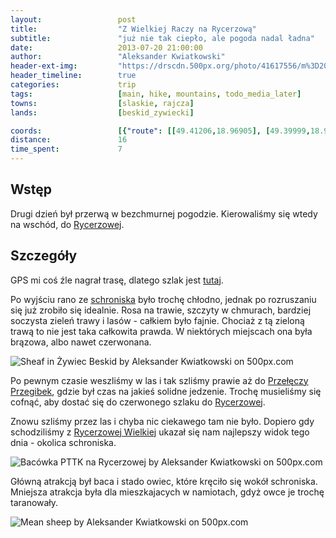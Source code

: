 ```yaml
---
layout:                 post
title:                  "Z Wielkiej Raczy na Rycerzową"
subtitle:               "już nie tak ciepło, ale pogoda nadal ładna"
date:                   2013-07-20 21:00:00
author:                 "Aleksander Kwiatkowski"
header-ext-img:         "https://drscdn.500px.org/photo/41617556/m%3D2048/7427716299d2442b18d82293caf50d88"
header_timeline:        true
categories:             trip
tags:                   [main, hike, mountains, todo_media_later]
towns:                  [slaskie, rajcza]
lands:                  [beskid_zywiecki]

coords:                 [{"route": [[49.41206,18.96905], [49.39999,18.97455], [49.39580,19.02167], [49.40167,19.04622], [49.41904,19.04759], [49.41379,19.06991], [49.41825,19.07308], [49.41580,19.09222], [49.41948,19.09729]], "type": "hike"}]
distance:               16
time_spent:             7
---
```


[wiki-rycerzowa]:               https://pl.wikipedia.org/wiki/Wielka_Rycerzowa
[wiki-przegibek]:               https://pl.wikipedia.org/wiki/Prze%C5%82%C4%99cz_Przegibek_(Beskid_%C5%BBywiecki)
[wiki-schron-racza]:            https://pl.wikipedia.org/wiki/Schronisko_PTTK_na_Wielkiej_Raczy

[trasa]:                        http://mapa-turystyczna.pl/route/zkb2

Wstęp
-----

Drugi dzień był przerwą w bezchmurnej pogodzie. Kierowaliśmy się wtedy na wschód, do [Rycerzowej][wiki-rycerzowa].

Szczegóły
---------

GPS mi coś źle nagrał trasę, dlatego szlak jest [tutaj][trasa].

Po wyjściu rano ze [schroniska][wiki-schron-racza] było trochę chłodno, jednak po rozruszaniu
się już zrobiło się idealnie. Rosa na trawie,
szczyty w chmurach, bardziej soczysta zieleń trawy i lasów - całkiem było fajnie. Chociaż z tą zieloną
trawą to nie jest taka
całkowita prawda. W niektórych miejscach ona była brązowa, albo nawet czerwonana.

<div class='pixels-photo'>
  <p>
    <img src='https://drscdn.500px.org/photo/145659105/m%3D900/1492837d1dcd32a35e6fa81f7a96e875' alt='Sheaf in Żywiec Beskid by Aleksander Kwiatkowski on 500px.com'>
  </p>
  <a href='https://500px.com/photo/145659105/sheaf-in-%C5%BBywiec-beskid-by-aleksander-kwiatkowski' alt='Sheaf in Żywiec Beskid by Aleksander Kwiatkowski on 500px.com'></a>
</div>
<script type='text/javascript' src='https://500px.com/embed.js'></script>

Po pewnym czasie weszliśmy w las i tak szliśmy prawie aż do [Przełęczy Przegibek][wiki-przegibek], gdzie
był czas na jakieś solidne jedzenie. Trochę musieliśmy się cofnąć, aby dostać się do czerwonego
szlaku do [Rycerzowej][wiki-rycerzowa].

Znowu szliśmy przez las i chyba nic ciekawego tam nie było. Dopiero gdy schodziliśmy z
[Rycerzowej Wielkiej][wiki-rycerzowa] ukazał się nam najlepszy widok tego dnia - okolica schroniska.

<div class='pixels-photo'>
  <p>
    <img src='https://drscdn.500px.org/photo/77156083/m%3D900/156f6c3765379077cd69e5cc19e3c00f' alt='Bacówka PTTK na Rycerzowej by Aleksander Kwiatkowski on 500px.com'>
  </p>
  <a href='https://500px.com/photo/77156083/bac%C3%B3wka-pttk-na-rycerzowej-by-aleksander-kwiatkowski' alt='Bacówka PTTK na Rycerzowej by Aleksander Kwiatkowski on 500px.com'></a>
</div>
<script type='text/javascript' src='https://500px.com/embed.js'></script>

Główną atrakcją był baca i stado owiec, które kręciło się wokół schroniska. Mniejsza atrakcja była dla
mieszkajacych w namiotach, gdyż owce je trochę taranowały.

<div class='pixels-photo'>
  <p>
    <img src='https://drscdn.500px.org/photo/43162646/m%3D900/e485c78007d895fec8c6094b2154ff9b' alt='Mean sheep by Aleksander Kwiatkowski on 500px.com'>
  </p>
  <a href='https://500px.com/photo/43162646/mean-sheep-by-aleksander-kwiatkowski' alt='Mean sheep by Aleksander Kwiatkowski on 500px.com'></a>
</div>
<script type='text/javascript' src='https://500px.com/embed.js'></script>
